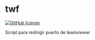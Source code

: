 # twf

[![GitHub license](https://sinfallas.files.wordpress.com/2016/02/gpl.png)](https://github.com/sinfallas/twf/blob/master/LICENSE)

Script para redirigir puerto de teamviewer
